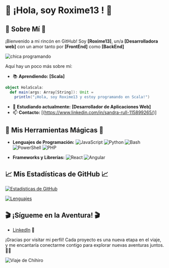 # 🌟 **¡Hola, soy Roxime13  !** 🌟

## 🌈 **Sobre Mí** 🌈

¡Bienvenido a mi rincón en GitHub! Soy **[Roxime13]**, un/a **[Desarrolladora web]** con un amor tanto por **[FrontEnd]** como **[BackEnd]** 

![chica programando](https://pa1.narvii.com/6351/4e4bf1091ab8fb141ee9db56510e779486b5865e_hq.gif)

Aquí hay un poco más sobre mí:

- 📚 **Aprendiendo:** **[Scala]**

```scala
object HolaScala:
  def main(args: Array[String]): Unit = 
    println("¡Hola, soy Roxime13 y estoy programando en Scala!")

```
- 💬 **Estudiando actualmente:** **[Desarrollador de Aplicaciones Web]**
- 📫 **Contacto:** [(https://www.linkedin.com/in/sandra-rull-115899265/)] 

## 🎨 **Mis Herramientas Mágicas** 🎨

- **Lenguajes de Programación:** 
  ![JavaScript](https://img.shields.io/badge/JavaScript-F7DF1C?style=flat&logo=javascript&logoColor=000000) 
  ![Python](https://img.shields.io/badge/Python-3776AB?style=flat&logo=python&logoColor=ffffff) 
  ![Bash](https://img.shields.io/badge/Bash-4EAA25?style=flat&logo=gnu-bash&logoColor=ffffff) 
  ![PowerShell](https://img.shields.io/badge/PowerShell-5391FE?style=flat&logo=powershell&logoColor=ffffff)
  ![PHP](https://img.shields.io/badge/PHP-787CB5?style=flat&logo=php&logoColor=ffffff)

- **Frameworks y Librerías:** 
  ![React](https://img.shields.io/badge/React-61DAFB?style=flat&logo=react&logoColor=000000) 
  ![Angular](https://img.shields.io/badge/Angular-DD0031?style=flat&logo=angular&logoColor=ffffff)

## 📈 **Mis Estadísticas de GitHub** 📈

[![Estadísticas de GitHub](https://github-readme-stats.vercel.app/api?username=Roxime13&show_icons=true&hide_title=true&hide=prs&count_private=true&include_all_commits=true)](https://github.com/Roxime13)

[![Lenguajes](https://github-readme-stats.vercel.app/api/top-langs/?username=Roxime13&layout=compact)](https://github.com/Roxime13)


## 🎬 **¡Sígueme en la Aventura!** 🎬

- [LinkedIn]((https://www.linkedin.com/in/sandra-rull-115899265/)) 💼

¡Gracias por visitar mi perfil! Cada proyecto es una nueva etapa en el viaje, y me encantaría conectarme contigo para explorar nuevas aventuras juntos. 🌟✨

![Viaje de Chihiro](https://i0.wp.com/www.lapausadelrender.com/wp-content/uploads/2016/10/viaje-de-chihiro.gif?resize=500%2C300)
